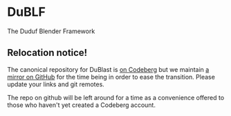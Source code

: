 # DuBLF
 The Duduf Blender Framework

## Relocation notice!

The canonical repository for DuBlast is [on
Codeberg](https://codeberg.org/RxLaboratory/Bluik) but we maintain [a
mirror on GitHub](https://github.com/RxLaboratory/Bluik/tree/master) for the
time being in order to ease the transition. Please update your links
and git remotes.

The repo on github will be left around for a time as a convenience
offered to those who haven't yet created a Codeberg account.
